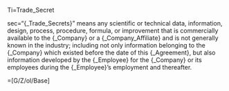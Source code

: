 Ti=Trade_Secret

sec=“{_Trade_Secrets}” means any scientific or technical data, information, design, process, procedure, formula, or improvement that is commercially available to the {_Company} or a {_Company_Affiliate} and is not generally known in the industry; including not only information belonging to the {_Company} which existed before the date of this {_Agreement}, but also information developed by the {_Employee} for the {_Company} or its employees during the {_Employee}’s employment and thereafter.

=[G/Z/ol/Base]
